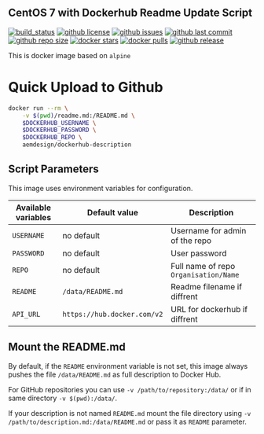 ## CentOS 7 with Dockerhub Readme Update Script

[![build_status](https://travis-ci.org/aem-design/dockerhub-description.svg?branch=master)](https://travis-ci.org/aem-design/dockerhub-description) 
[![github license](https://img.shields.io/github/license/aem-design/dockerhub-description)](https://github.com/aem-design/dockerhub-description) 
[![github issues](https://img.shields.io/github/issues/aem-design/dockerhub-description)](https://github.com/aem-design/dockerhub-description) 
[![github last commit](https://img.shields.io/github/last-commit/aem-design/dockerhub-description)](https://github.com/aem-design/dockerhub-description) 
[![github repo size](https://img.shields.io/github/repo-size/aem-design/dockerhub-description)](https://github.com/aem-design/dockerhub-description) 
[![docker stars](https://img.shields.io/docker/stars/aemdesign/dockerhub-description)](https://hub.docker.com/r/aemdesign/dockerhub-description) 
[![docker pulls](https://img.shields.io/docker/pulls/aemdesign/dockerhub-description)](https://hub.docker.com/r/aemdesign/dockerhub-description) 
[![github release](https://img.shields.io/github/release/aem-design/dockerhub-description)](https://github.com/aem-design/dockerhub-description)

This is docker image based on `alpine`

# Quick Upload to Github 

```bash
docker run --rm \
    -v $(pwd)/readme.md:/README.md \
    $DOCKERHUB_USERNAME \
    $DOCKERHUB_PASSWORD \
    $DOCKERHUB_REPO \
    aemdesign/dockerhub-description
```

## Script Parameters

This image uses environment variables for configuration.

|Available variables     |Default value        |Description                                         |
|------------------------|---------------------|----------------------------------------------------|
|`USERNAME`    | no default           | Username for admin of the repo |
|`PASSWORD`    | no default           | User password |
|`REPO` | no default | Full name of repo `Organisation/Name` |
|`README`   | `/data/README.md`           | Readme filename if diffrent|
|`API_URL`           |`https://hub.docker.com/v2`    | URL for dockerhub if diffrent|

## Mount the README.md

By default, if the `README` environment variable is not set, this image always pushes the file
`/data/README.md` as full description to Docker Hub.

For GitHub repositories you can use `-v /path/to/repository:/data/` or if in same directory `-v $(pwd):/data/`.

If your description is not named `README.md` mount the file directory using `-v /path/to/description.md:/data/README.md` or pass it as `README` parameter.

